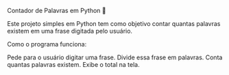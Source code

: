 Contador de Palavras em Python 📝

Este projeto simples em Python tem como objetivo contar quantas palavras existem em uma frase digitada pelo usuário.

Como o programa funciona:

Pede para o usuário digitar uma frase.
Divide essa frase em palavras.
Conta quantas palavras existem.
Exibe o total na tela.
